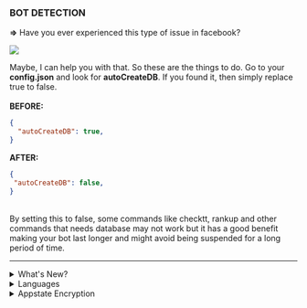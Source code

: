 ### BOT DETECTION
__=>__ Have you ever experienced this type of issue in facebook?
  
<img align="center" src="https://i.ibb.co/4SChsvH/facebook.jpg">

Maybe, I can help you with that. So these are the things to do. Go to your **config.json** and look for **autoCreateDB**. If you found it, then simply replace true to false.
<br><br>
__BEFORE:__
```json
{
  "autoCreateDB": true,
}
```
__AFTER:__
```json
{
 "autoCreateDB": false,
}
```
<br>
By setting this to false, some commands like checktt, rankup and other commands that needs database may not work but it has a good benefit making your bot last longer and might avoid being suspended for a long period of time.

---

<details>
  <summary>What's New?</summary>
  
  __UPDATE!__
  - Fixed Render Issue.
  - Added unfont.js
  - Added sharecontact.js
  - Bug fixed!
  - HandleReply.js issue fixed!
</details>

<details>
  <summary>Languages</summary>
  
> - en = English-US 
> - vi = Vietnamese 
> - tl = Tagalog 
> - cb = Bisaya/Cebuano
> - bd = Bengali 
> - ar = Arabic

Go to your config.json and set it in the language property:
```json
{
  "language": "en",
}
```

Looking for a French language translation done by a local French! Your contribution would be greatly appreciated, and credits will be provided!
</details>

<details>
  <summary>Appstate Encryption</summary>
  
  ### Security 
